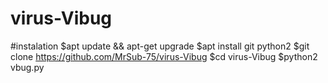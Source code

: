 # virus-Vibug

#instalation
$apt update && apt-get upgrade
$apt install git python2
$git clone https://github.com/MrSub-75/virus-Vibug
$cd virus-Vibug
$python2 vbug.py
